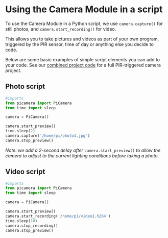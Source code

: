 ﻿# Using the Camera Module in a script

To use the Camera Module in a Python script, we use  ```camera.capture()``` for still photos, and ```camera.start_recording()``` for video.

This allows you to take pictures and videos as part of your own program, triggered by the PIR sensor, time of day or anything else you decide to code.

Below are some basic examples of simple script elements you can add to your code. See our [combined project code](https://github.com/ThePiHut/PIR-Camera-Case/tree/master/examples/pir-camera-code) for a full PIR-triggered camera project.
## Photo script
```python
#imports
from picamera import PiCamera
from time import sleep

camera = PiCamera()

camera.start_preview()
time.sleep(2)
camera.capture('/home/pi/photo1.jpg')
camera.stop_preview()
```
*Note: we add a 2-second delay after* ```camera.start_preview()``` *to allow the camera to adjust to the current lighting conditions before taking a photo.*
## Video script
```python
#imports
from picamera import PiCamera
from time import sleep

camera = PiCamera()

camera.start_preview()
camera.start_recording('/home/pi/video1.h264')
time.sleep(10)
camera.stop_recording()
camera.stop_preview()
```
